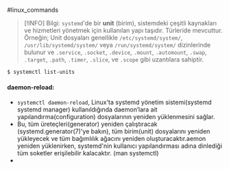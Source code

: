 #linux_commands 
> [!INFO] Bilgi:
> `systemd`'de bir **unit** (birim), sistemdeki çeşitli kaynakları ve hizmetleri yönetmek için kullanılan yapı taşıdır.
> Türleride mevcuttur. Örneğin; Unit dosyaları genellikle `/etc/systemd/system/`, `/usr/lib/systemd/system/` veya `/run/systemd/system/` dizinlerinde bulunur ve `.service`, `.socket`, `.device`, `.mount`, `.automount`, `.swap`, `.target`, `.path`, `.timer`, `.slice`, ve `.scope` gibi uzantılara sahiptir.

```
$ systemctl list-units
```

#### daemon-reload:
+ `systemctl daemon-reload`, Linux'ta systemd yönetim sistemi(systemd systemd manager) kullanıldığında daemon’lara ait yapılandırma(configuration) dosyalarının yeniden yüklenmesini sağlar.
+ Bu, tüm üreteçleri(generator) yeniden çalıştıracak (systemd.generator(7)'ye bakın), tüm birim(unit) dosyalarını yeniden yükleyecek ve tüm bağımlılık ağacını yeniden oluşturacaktır.aemon yeniden yüklenirken, systemd'nin kullanıcı yapılandırması adına dinlediği tüm soketler erişilebilir kalacaktır. (man systemctl)
+ 